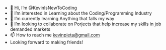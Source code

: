 - 👋 Hi, I’m @KevinIsNewToCoding
- 👀 I’m interested in Learning about the Coding/Programming Industry
- 🌱 I’m currently learning Anything that falls my way
- 💞️ I’m looking to collaborate on Porjects that help increase my skills in job demanded markets
- 📫 How to reach me kevinpieta@gmail.com
- Looking forward to making friends!
